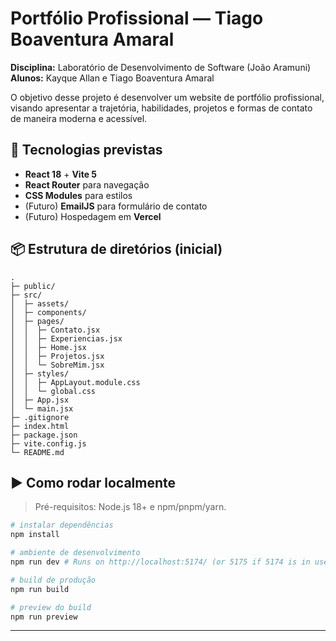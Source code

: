# Portfólio Profissional — Tiago Boaventura Amaral

**Disciplina:** Laboratório de Desenvolvimento de Software (João Aramuni)  
**Alunos:** Kayque Allan e Tiago Boaventura Amaral

O objetivo desse projeto é desenvolver um website de portfólio profissional, visando
apresentar a trajetória, habilidades, projetos e formas de contato de maneira moderna
e acessível.

## 🧱 Tecnologias previstas

- **React 18** + **Vite 5**
- **React Router** para navegação
- **CSS Modules** para estilos
- (Futuro) **EmailJS** para formulário de contato
- (Futuro) Hospedagem em **Vercel**

## 📦 Estrutura de diretórios (inicial)

```
.
├─ public/
├─ src/
│  ├─ assets/
│  ├─ components/
│  ├─ pages/
│  │  ├─ Contato.jsx
│  │  ├─ Experiencias.jsx
│  │  ├─ Home.jsx
│  │  ├─ Projetos.jsx
│  │  └─ SobreMim.jsx
│  ├─ styles/
│  │  ├─ AppLayout.module.css
│  │  └─ global.css
│  ├─ App.jsx
│  └─ main.jsx
├─ .gitignore
├─ index.html
├─ package.json
├─ vite.config.js
└─ README.md
```

## ▶️ Como rodar localmente

> Pré-requisitos: Node.js 18+ e npm/pnpm/yarn.

```bash
# instalar dependências
npm install

# ambiente de desenvolvimento
npm run dev # Runs on http://localhost:5174/ (or 5175 if 5174 is in use)

# build de produção
npm run build

# preview do build
npm run preview
```

---



